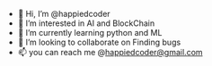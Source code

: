 - 👋 Hi, I’m @happiedcoder
- 👀 I’m interested in AI and BlockChain 
- 🌱 I’m currently learning python and ML
- 💞️ I’m looking to collaborate on Finding bugs
- 📫 you can reach me @happiedcoder@gmail.com

<!---
happiedcoder/happiedcoder is a ✨ special ✨ repository because its `README.md` (this file) appears on your GitHub profile.
You can click the Preview link to take a look at your changes.
--->
